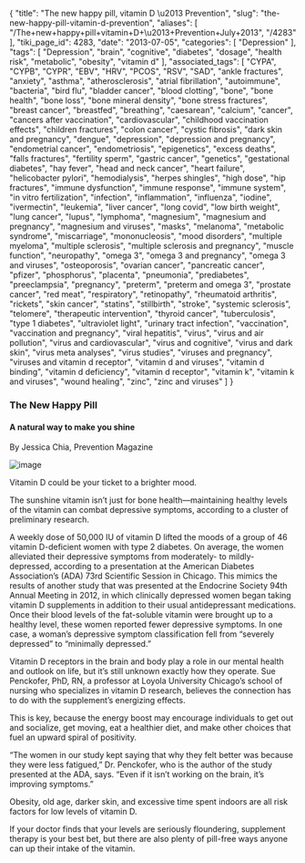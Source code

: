 {
    "title": "The new happy pill, vitamin D \u2013 Prevention",
    "slug": "the-new-happy-pill-vitamin-d-prevention",
    "aliases": [
        "/The+new+happy+pill+vitamin+D+\u2013+Prevention+July+2013",
        "/4283"
    ],
    "tiki_page_id": 4283,
    "date": "2013-07-05",
    "categories": [
        "Depression"
    ],
    "tags": [
        "Depression",
        "brain",
        "cognitive",
        "diabetes",
        "dosage",
        "health risk",
        "metabolic",
        "obesity",
        "vitamin d"
    ],
    "associated_tags": [
        "CYPA",
        "CYPB",
        "CYPR",
        "EBV",
        "HRV",
        "PCOS",
        "RSV",
        "SAD",
        "ankle fractures",
        "anxiety",
        "asthma",
        "atherosclerosis",
        "atrial fibrillation",
        "autoimmune",
        "bacteria",
        "bird flu",
        "bladder cancer",
        "blood clotting",
        "bone",
        "bone health",
        "bone loss",
        "bone mineral density",
        "bone stress fractures",
        "breast cancer",
        "breastfed",
        "breathing",
        "caesarean",
        "calcium",
        "cancer",
        "cancers after vaccination",
        "cardiovascular",
        "childhood vaccination effects",
        "children fractures",
        "colon cancer",
        "cystic fibrosis",
        "dark skin and pregnancy",
        "dengue",
        "depression",
        "depression and pregnancy",
        "endometrial cancer",
        "endometriosis",
        "epigenetics",
        "excess deaths",
        "falls fractures",
        "fertility sperm",
        "gastric cancer",
        "genetics",
        "gestational diabetes",
        "hay fever",
        "head and neck cancer",
        "heart failure",
        "helicobacter pylori",
        "hemodialysis",
        "herpes shingles",
        "high dose",
        "hip fractures",
        "immune dysfunction",
        "immune response",
        "immune system",
        "in vitro fertilization",
        "infection",
        "inflammation",
        "influenza",
        "iodine",
        "ivermectin",
        "leukemia",
        "liver cancer",
        "long covid",
        "low birth weight",
        "lung cancer",
        "lupus",
        "lymphoma",
        "magnesium",
        "magnesium and pregnancy",
        "magnesium and viruses",
        "masks",
        "melanoma",
        "metabolic syndrome",
        "miscarriage",
        "mononucleosis",
        "mood disorders",
        "multiple myeloma",
        "multiple sclerosis",
        "multiple sclerosis and pregnancy",
        "muscle function",
        "neuropathy",
        "omega 3",
        "omega 3 and pregnancy",
        "omega 3 and viruses",
        "osteoporosis",
        "ovarian cancer",
        "pancreatic cancer",
        "pfizer",
        "phosphorus",
        "placenta",
        "pneumonia",
        "prediabetes",
        "preeclampsia",
        "pregnancy",
        "preterm",
        "preterm and omega 3",
        "prostate cancer",
        "red meat",
        "respiratory",
        "retinopathy",
        "rheumatoid arthritis",
        "rickets",
        "skin cancer",
        "statins",
        "stillbirth",
        "stroke",
        "systemic sclerosis",
        "telomere",
        "therapeutic intervention",
        "thyroid cancer",
        "tuberculosis",
        "type 1 diabetes",
        "ultraviolet light",
        "urinary tract infection",
        "vaccination",
        "vaccination and pregnancy",
        "viral hepatitis",
        "virus",
        "virus and air pollution",
        "virus and cardiovascular",
        "virus and cognitive",
        "virus and dark skin",
        "virus meta analyses",
        "virus studies",
        "viruses and pregnancy",
        "viruses and vitamin d receptor",
        "vitamin d and viruses",
        "vitamin d binding",
        "vitamin d deficiency",
        "vitamin d receptor",
        "vitamin k",
        "vitamin k and viruses",
        "wound healing",
        "zinc",
        "zinc and viruses"
    ]
}


### The New Happy Pill

#### A natural way to make you shine

By Jessica Chia, Prevention Magazine

<img src="https://d378j1rmrlek7x.cloudfront.net/attachments/jpeg/happy-pill.jpg" alt="image">

Vitamin D could be your ticket to a brighter mood.  

The sunshine vitamin isn’t just for bone health—maintaining healthy levels of the vitamin can combat depressive symptoms, according to a cluster of preliminary research.

A weekly dose of 50,000 IU of vitamin D lifted the moods of a group of 46 vitamin D-deficient women with type 2 diabetes. On average, the women alleviated their depressive symptoms from moderately- to mildly-depressed, according to a presentation at the American Diabetes Association’s (ADA) 73rd Scientific Session in Chicago. This mimics the results of another study that was presented at the Endocrine Society 94th Annual Meeting in 2012, in which clinically depressed women began taking vitamin D supplements in addition to their usual antidepressant medications. Once their blood levels of the fat-soluble vitamin were brought up to a healthy level, these women reported fewer depressive symptoms. In one case, a woman’s depressive symptom classification fell from “severely depressed” to “minimally depressed.” 

Vitamin D receptors in the brain and body play a role in our mental health and outlook on life, but it’s still unknown exactly how they operate. Sue Penckofer, PhD, RN, a professor at Loyola University Chicago’s school of nursing who specializes in vitamin D research, believes the connection has to do with the supplement’s energizing effects. 

This is key, because the energy boost may encourage individuals to get out and socialize, get moving, eat a healthier diet, and make other choices that fuel an upward spiral of positivity.

“The women in our study kept saying that why they felt better was because they were less fatigued,” Dr. Penckofer, who is the author of the study presented at the ADA, says. “Even if it isn’t working on the brain, it’s improving symptoms.”

Obesity, old age, darker skin, and excessive time spent indoors are all risk factors for low levels of vitamin D. 

If your doctor finds that your levels are seriously floundering, supplement therapy is your best bet, but there are also plenty of pill-free ways anyone can up their intake of the vitamin.